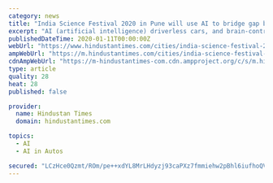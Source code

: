 ```yaml
---
category: news
title: "India Science Festival 2020 in Pune will use AI to bridge gap between scientists and society"
excerpt: "AI (artificial intelligence) driverless cars, and brain-controlled helicopters to be major attractions at the Indian Science Festival 2020 which will be held at the Indian Institute of Science ..."
publishedDateTime: 2020-01-11T00:00:00Z
webUrl: "https://www.hindustantimes.com/cities/india-science-festival-2020-in-pune-will-use-ai-to-bridge-gap-between-scientists-and-society/story-xinYFEbXnrUREdE7mzi4IJ.html"
ampWebUrl: "https://m.hindustantimes.com/cities/india-science-festival-2020-in-pune-will-use-ai-to-bridge-gap-between-scientists-and-society/story-xinYFEbXnrUREdE7mzi4IJ_amp.html"
cdnAmpWebUrl: "https://m-hindustantimes-com.cdn.ampproject.org/c/s/m.hindustantimes.com/cities/india-science-festival-2020-in-pune-will-use-ai-to-bridge-gap-between-scientists-and-society/story-xinYFEbXnrUREdE7mzi4IJ_amp.html"
type: article
quality: 28
heat: 28
published: false

provider:
  name: Hindustan Times
  domain: hindustantimes.com

topics:
  - AI
  - AI in Autos

secured: "LCzHce0Qzmt/ROm/pe++xdYL8MrLHdyzj93caPXz7fmmiehw2pBhl6iufhoQVv+0W9HoZTgIAY8TX8WqooklXPIEGX3Sn69EwyHmidDSi1iuseztL28OpFBZMUHU2X6RCre75pf7+E2qg67XWJw1gfW6vUxt82TuAAYUTQtC1bF4vcDeOL1G44PtgviwybqSHpolIttz12pBEvVMSXfryV/bj8DnJZClQmRilOBWW6W1y1p4JtdTu+ExGHeni86zdYXMxASsXhWds2KmAg7jP10DB2HlOwr9naVEXwrfe8Rr6ycttoSmB5pGQ0vrHPS3;fUHYi8jJNeFCnr66n4RiyA=="
---
```


